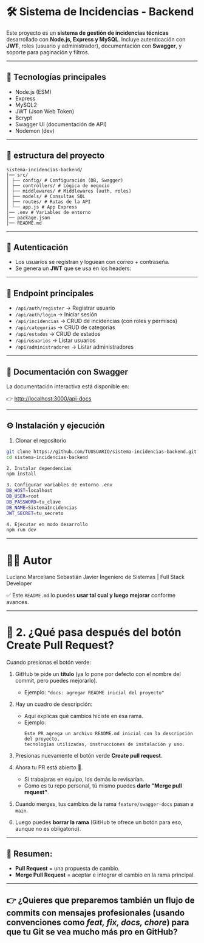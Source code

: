 # 🛠️ Sistema de Incidencias - Backend

Este proyecto es un **sistema de gestión de incidencias técnicas** desarrollado con **Node.js, Express y MySQL**.
Incluye autenticación con **JWT**, roles (usuario y administrador), documentación con **Swagger**, y soporte para paginación y filtros.


---

## 🚀 Tecnologías principales
- Node.js (ESM)
- Express
- MySQL2
- JWT (Json Web Token)
- Bcrypt
- Swagger UI (documentación de API)
- Nodemon (dev)


---


## 📂 estructura del proyecto
```
sistema-incidencias-backend/
│── src/
│ ├── config/ # Configuración (DB, Swagger)
│ ├── controllers/ # Lógica de negocio
│ ├── middlewares/ # Middlewares (auth, roles)
│ ├── models/ # Consultas SQL
│ ├── routes/ # Rutas de la API
│ └── app.js # App Express
│── .env # Variables de entorno
│── package.json
│── README.md
```

---


## 🔑 Autenticación
- Los usuarios se registran y loguean con correo + contraseña.
- Se genera un **JWT** que se usa en los headers:

---

## 📖 Endpoint principales
- `/api/auth/register` → Registrar usuario
- `/api/auth/login` → Iniciar sesión
- `/api/incidencias` → CRUD de incidencias (con roles y permisos)
- `/api/categorias` → CRUD de categorías
- `/api/estados` → CRUD de estados
- `/api/usuarios` → Listar usuarios
- `/api/administradores` → Listar administradores

---

## 📝 Documentación con Swagger
La documentación interactiva está disponible en:

👉 [http://localhost:3000/api-docs](http://localhost:3000/api-docs)

---

## ⚙️ Instalación y ejecución

1. Clonar el repositorio
 ```bash
 git clone https://github.com/TUUSUARIO/sistema-incidencias-backend.git
 cd sistema-incidencias-backend

2. Instalar dependencias
npm install

3. Configurar variables de entorno .env
DB_HOST=localhost
DB_USER=root
DB_PASSWORD=tu_clave
DB_NAME=SistemaIncidencias
JWT_SECRET=tu_secreto

4. Ejecutar en modo desarrollo
npm run dev
```
---

# 👨‍💻 Autor

Luciano Marceliano Sebastián Javier
Ingeniero de Sistemas | Full Stack Developer


✅ Este `README.md` lo puedes **usar tal cual y luego mejorar** conforme avances.

---

# 🔹 2. ¿Qué pasa después del botón **Create Pull Request**?

Cuando presionas el botón verde:

1. GitHub te pide un **título** (ya lo pone por defecto con el nombre del commit, pero puedes mejorarlo).
   - Ejemplo: `"docs: agregar README inicial del proyecto"`

2. Hay un cuadro de descripción:  
   - Aquí explicas qué cambios hiciste en esa rama.  
   - Ejemplo:  
     ```
     Este PR agrega un archivo README.md inicial con la descripción del proyecto,
     tecnologías utilizadas, instrucciones de instalación y uso.
     ```

3. Presionas nuevamente el botón verde **Create pull request**.

4. Ahora tu PR está abierto 🚀.  
   - Si trabajaras en equipo, los demás lo revisarían.  
   - Como es tu repo personal, tú mismo puedes **darle "Merge pull request"**.

5. Cuando merges, tus cambios de la rama `feature/swagger-docs` pasan a `main`.

6. Luego puedes **borrar la rama** (GitHub te ofrece un botón para eso, aunque no es obligatorio).

---

## 📌 Resumen:  
- **Pull Request** = una propuesta de cambio.  
- **Merge Pull Request** = aceptar e integrar el cambio en la rama principal.  

---

## 👉 ¿Quieres que preparemos también un **flujo de commits con mensajes profesionales** (usando convenciones como *feat, fix, docs, chore*) para que tu Git se vea mucho más pro en GitHub?
